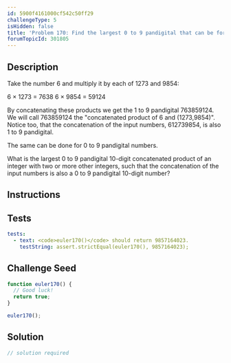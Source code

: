 ```yaml
---
id: 5900f4161000cf542c50ff29
challengeType: 5
isHidden: false
title: 'Problem 170: Find the largest 0 to 9 pandigital that can be formed by concatenating products'
forumTopicId: 301805
---
```


## Description
<section id='description'>
Take the number 6 and multiply it by each of 1273 and 9854:

6 × 1273 =  7638
6 × 9854 = 59124

By concatenating these products we get the 1 to 9 pandigital 763859124. We will call 763859124 the "concatenated product of 6 and (1273,9854)". Notice too, that the concatenation of the input numbers, 612739854, is also 1 to 9 pandigital.

The same can be done for 0 to 9 pandigital numbers.

What is the largest 0 to 9 pandigital 10-digit concatenated product of an integer with two or more other integers, such that the concatenation of the input numbers is also a 0 to 9 pandigital 10-digit number?
</section>

## Instructions
<section id='instructions'>

</section>

## Tests
<section id='tests'>

```yml
tests:
  - text: <code>euler170()</code> should return 9857164023.
    testString: assert.strictEqual(euler170(), 9857164023);

```

</section>

## Challenge Seed
<section id='challengeSeed'>

<div id='js-seed'>

```js
function euler170() {
  // Good luck!
  return true;
}

euler170();
```

</div>



</section>

## Solution
<section id='solution'>

```js
// solution required
```

</section>
